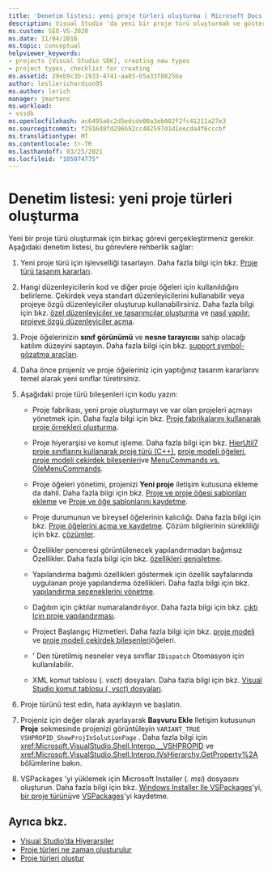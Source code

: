 ```yaml
---
title: 'Denetim listesi: yeni proje türleri oluşturma | Microsoft Docs'
description: Visual Studio 'da yeni bir proje türü oluşturmak ve göstermek için tamamlanması gereken görevler hakkında bilgi edinin.
ms.custom: SEO-VS-2020
ms.date: 11/04/2016
ms.topic: conceptual
helpviewer_keywords:
- projects [Visual Studio SDK], creating new types
- project types, checklist for creating
ms.assetid: 29eb9c3b-1933-4741-aa85-65a33f0825ba
author: leslierichardson95
ms.author: lerich
manager: jmartens
ms.workload:
- vssdk
ms.openlocfilehash: ac6495a6c2d5edcde00a3eb002f2fc41211a27e3
ms.sourcegitcommit: f2916d8fd296b92cc402597d1d1eecda4f6cccbf
ms.translationtype: MT
ms.contentlocale: tr-TR
ms.lasthandoff: 03/25/2021
ms.locfileid: "105074775"
---
```

# <a name="checklist-create-new-project-types"></a>Denetim listesi: yeni proje türleri oluşturma
Yeni bir proje türü oluşturmak için birkaç görevi gerçekleştirmeniz gerekir. Aşağıdaki denetim listesi, bu görevlere rehberlik sağlar:

1. Yeni proje türü için işlevselliği tasarlayın. Daha fazla bilgi için bkz. [Proje türü tasarım kararları](../../extensibility/internals/project-type-design-decisions.md).

2. Hangi düzenleyicilerin kod ve diğer proje öğeleri için kullanıldığını belirleme. Çekirdek veya standart düzenleyicilerini kullanabilir veya projeye özgü düzenleyiciler oluşturup kullanabilirsiniz. Daha fazla bilgi için bkz. [özel düzenleyiciler ve tasarımcılar oluşturma](../../extensibility/creating-custom-editors-and-designers.md) ve [nasıl yapılır: projeye özgü düzenleyiciler açma](../../extensibility/how-to-open-project-specific-editors.md).

3. Proje öğelerinizin **sınıf görünümü** ve **nesne tarayıcısı** sahip olacağı katılım düzeyini saptayın. Daha fazla bilgi için bkz. [support symbol-gözatma araçları](../../extensibility/internals/supporting-symbol-browsing-tools.md).

4. Daha önce projeniz ve proje öğeleriniz için yaptığınız tasarım kararlarını temel alarak yeni sınıflar türetirsiniz.

5. Aşağıdaki proje türü bileşenleri için kodu yazın:

    - Proje fabrikası, yeni proje oluşturmayı ve var olan projeleri açmayı yönetmek için. Daha fazla bilgi için bkz. [Proje fabrikalarını kullanarak proje örnekleri oluşturma](../../extensibility/internals/creating-project-instances-by-using-project-factories.md).

    - Proje hiyerarşisi ve komut işleme. Daha fazla bilgi için bkz. [HierUtil7 proje sınıflarını kullanarak proje türü (C++)](/previous-versions/bb166212(v=vs.100)), [proje modeli öğeleri](../../extensibility/internals/elements-of-a-project-model.md), [proje modeli çekirdek bileşenleri](../../extensibility/internals/project-model-core-components.md)ve [MenuCommands vs. OleMenuCommands](/previous-versions/visualstudio/visual-studio-2015/misc/menucommands-vs-olemenucommands?preserve-view=true&view=vs-2015).

    - Proje öğeleri yönetimi, projenizi **Yeni proje** iletişim kutusuna ekleme da dahil. Daha fazla bilgi için bkz. [Proje ve proje öğesi şablonları ekleme](../../extensibility/internals/adding-project-and-project-item-templates.md) ve [Proje ve öğe şablonlarını kaydetme](../../extensibility/internals/registering-project-and-item-templates.md).

    - Proje durumunun ve bireysel öğelerinin kalıcılığı. Daha fazla bilgi için bkz. [Proje öğelerini açma ve kaydetme](../../extensibility/internals/opening-and-saving-project-items.md). Çözüm bilgilerinin sürekliliği için bkz. [çözümler](../../extensibility/internals/solutions-overview.md).

    - Özellikler penceresi görüntülenecek yapılandırmadan bağımsız Özellikler. Daha fazla bilgi için bkz. [özellikleri genişletme](../../extensibility/internals/extending-properties.md).

    - Yapılandırma bağımlı özellikleri göstermek için özellik sayfalarında uygulanan proje yapılandırma özellikleri. Daha fazla bilgi için bkz. [yapılandırma seçeneklerini yönetme](../../extensibility/internals/managing-configuration-options.md).

    - Dağıtım için çıktılar numaralandırılıyor. Daha fazla bilgi için bkz. [çıktı Için proje yapılandırması](../../extensibility/internals/project-configuration-for-output.md).

    - Project Başlangıç Hizmetleri. Daha fazla bilgi için bkz. [proje modeli](../../extensibility/internals/elements-of-a-project-model.md) ve [proje modeli çekirdek bileşenleri](../../extensibility/internals/project-model-core-components.md)öğeleri.

    - ' Den türetilmiş nesneler veya sınıflar `IDispatch` Otomasyon için kullanılabilir.

    - XML komut tablosu (*. vsct*) dosyaları. Daha fazla bilgi için bkz. [Visual Studio komut tablosu (. vsct) dosyaları](../../extensibility/internals/visual-studio-command-table-dot-vsct-files.md).

6. Proje türünü test edin, hata ayıklayın ve başlatın.

7. Projeniz için değer olarak ayarlayarak **Başvuru Ekle** Iletişim kutusunun **Proje** sekmesinde projenizi görüntüleyin `VARIANT_TRUE` `VSHPROPID_ShowProjInSolutionPage` . Daha fazla bilgi için <xref:Microsoft.VisualStudio.Shell.Interop.__VSHPROPID> ve <xref:Microsoft.VisualStudio.Shell.Interop.IVsHierarchy.GetProperty%2A> bölümlerine bakın.

8. VSPackages 'yi yüklemek için Microsoft Installer (*. msi*) dosyasını oluşturun. Daha fazla bilgi için bkz. [Windows Installer Ile VSPackages](../../extensibility/internals/installing-vspackages-with-windows-installer.md)'yi, [bir proje türünü](../../extensibility/internals/registering-a-project-type.md)ve [VSPackages](../../extensibility/internals/vspackages.md)'yi kaydetme.

## <a name="see-also"></a>Ayrıca bkz.
- [Visual Studio’da Hiyerarşiler](../../extensibility/internals/hierarchies-in-visual-studio.md)
- [Proje türleri ne zaman oluşturulur](../../extensibility/internals/when-to-create-project-types.md)
- [Proje türleri oluştur](../../extensibility/internals/creating-project-types.md)